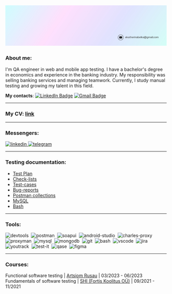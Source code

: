![jpg](https://github.com/katsiarynabelka/mycv/blob/main/20230531_131427_0000.jpg)
---
### About me:

I'm QA engineer in web and mobile app testing. I have a bachelor's degree in economics and experience in the banking industry. My responsibility was selling banking services and managing teamwork. 
Currently, I study manual testing and growing my talent in this field. 

**My contacts**: [![LinkedIn Badge](https://img.shields.io/badge/-@katsiarynabelka-blue?style=flat&logo=LinkedIn&logoColor=white)](https://www.linkedin.com/in/katsiarynabelka/) [![Gmail Badge](https://img.shields.io/badge/-Gmail-red?style=flat&logo=Gmail&logoColor=white)](mailto:ekatherinabelka@gmail.com)

---
### My CV: [link](https://github.com/katsiarynabelka/mycv/blob/main/CV%20Katsiaryna%20Belka.docx.pdf)

----

### Messengers:

  <div id="badges">
    <a href="https://www.linkedin.com/in/katsiarynabelka/" target="_blank">
      <img src="https://cdn-icons-png.flaticon.com/512/2504/2504799.png" width="40" height="40" alt="linkedin" />
    </a>
    <a href="https://t.me/belkatee" target="_blank">
      <img src="https://cdn-icons-png.flaticon.com/512/2111/2111646.png" width="40" height="40" alt="telegram" />
    </a>
  </div>

---

### Testing documentation:

<div>
  
 - [Test Plan](https://github.com/katsiarynabelka/Test-Plan)
 - [Check-lists](https://github.com/katsiarynabelka/check-lists)
 - [Test-cases](https://github.com/katsiarynabelka/test-cases)
 - [Bug-reports](https://github.com/katsiarynabelka/bug-reports)
 - [Postman collections](https://github.com/katsiarynabelka/Postman) 
 - [MySQL](https://github.com/katsiarynabelka/MySQL)
 - [Bash](https://github.com/katsiarynabelka/bash-test)
  
</div>

---

### Tools:

<div>
  <img src="https://d33wubrfki0l68.cloudfront.net/38b5c953a4667366685d55db55d057c86db1fc54/a0fdc/static/acae6b24d940347661ca901ea07f47c1/chrome-dev-logo-icon.png" title="devtools" alt="devtools" width="40" height="40"/>&nbsp
  <img src="https://img.uxwing.com/wp-content/themes/uxwing/download/brands-social-media/postman-icon.svg" title="postman" alt="postman" width="40" height="40"/>&nbsp
  <img src="https://static0.smartbear.co/smartbearbrand/media/images/home/soapui-icon.svg" title="soapui" alt="soapui" width="40" height="40"/>&nbsp
  <img src="https://cdn.jsdelivr.net/gh/devicons/devicon/icons/androidstudio/androidstudio-original.svg" title="android-studio" alt="android-studio" width="40" height="40"/>&nbsp
  <img src="https://cdn.icon-icons.com/icons2/3053/PNG/512/charles_proxy_macos_bigsur_icon_190302.png" title="charles-proxy" alt="charles-proxy" width="40" height="40"/>&nbsp
  <img src="https://pbs.twimg.com/profile_images/1589614420766126080/slAIVDtr_400x400.jpg" title="proxyman" alt="proxyman" width="40" height="40"/>&nbsp
  <img src="https://cdn.jsdelivr.net/gh/devicons/devicon/icons/mysql/mysql-original.svg" title="mysql" alt="mysql" width="40" height="40"/>&nbsp
  <img src="https://cdn.jsdelivr.net/gh/devicons/devicon/icons/mongodb/mongodb-original.svg" title="mongodb" alt="mongodb" width="40" height="40"/>&nbsp
  <img src="https://cdn.jsdelivr.net/gh/devicons/devicon/icons/git/git-original.svg" title="git" alt="git" width="40" height="40"/>&nbsp
  <img src="https://upload.wikimedia.org/wikipedia/commons/thumb/4/4b/Bash_Logo_Colored.svg/1024px-Bash_Logo_Colored.svg.png?20180723054350" title="bash" alt="bash" width="40" height="40"/>&nbsp
  <img src="https://cdn.jsdelivr.net/gh/devicons/devicon/icons/vscode/vscode-original.svg" title="vscode" alt="vscode" width="40" height="40"/>&nbsp
  <img src="https://cdn.jsdelivr.net/gh/devicons/devicon/icons/jira/jira-original.svg" title="jira" alt="jira" width="40" height="40"/>&nbsp
  <img src="https://upload.wikimedia.org/wikipedia/commons/thumb/8/8d/YouTrack_Icon.svg/1024px-YouTrack_Icon.svg.png?20200803082248" title="youtrack" alt="youtrack" width="40" height="40"/>&nbsp
  <img src="https://docs.testit.software/images/testit_logo_icon.png" title="test-it" alt="test-it" width="40" height="40"/>&nbsp
  <img src="https://luna1.co/eb0187.png" title="qase" alt="qase" width="40" height="40"/>&nbsp
  <img src="https://cdn.jsdelivr.net/gh/devicons/devicon/icons/figma/figma-original.svg" title="figma" alt="figma" width="40" height="40"/>&nbsp

</div>

---

### **Courses**:

Functional software testing | [Artsiom Rusau](https://github.com/artichokeee) | 03/2023 - 06/2023  
Fundamentals of software testing | [SHI (Fortis Koolitus OÜ)](https://shi.ee/tarkvarasusteemide-testimise-alused/) | 09/2021 - 11/2021  

